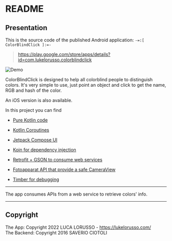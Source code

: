# README #

## Presentation ##

This is the source code of the published Android application: `-=:[ ColorBlindClick ]:=-`  

> https://play.google.com/store/apps/details?id=com.lukelorusso.colorblindclick

![Demo](press/demo.gif)

ColorBlindClick is designed to help all colorblind people to distinguish colors. It's very simple to use, just point an object and click to get the name, RGB and hash of the color.

An iOS version is also available.

In this project you can find


* [Pure Kotlin code](https://kotlinlang.org/)

* [Kotlin Coroutines](https://kotlinlang.org/docs/coroutines-overview.html)

* [Jetpack Compose UI](https://developer.android.com/compose)

* [Koin for dependency injection](https://insert-koin.io/)

* [Retrofit + GSON to consume web services](https://square.github.io/retrofit/)

* [Fotoapparat API that provide a safe CameraView](https://github.com/RedApparat/Fotoapparat)

* [Timber for debugging](https://github.com/JakeWharton/timber)

- - -

The app consumes APIs from a web service to retrieve colors' info.

- - -

## Copyright ##

The App: Copyright 2022 LUCA LORUSSO - https://lukelorusso.com/  
The Backend: Copyright 2016 SAVERIO CIOTOLI  
